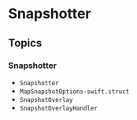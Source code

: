 #  Snapshotter

## Topics

### Snapshotter

- ``Snapshotter``
- ``MapSnapshotOptions-swift.struct``
- ``SnapshotOverlay``
- ``SnapshotOverlayHandler``
